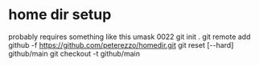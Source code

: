 # home dir setup

probably requires something like this
    umask 0022
    git init .
    git remote add github -f https://github.com/peterezzo/homedir.git
    git reset [--hard] github/main
    git checkout -t github/main
